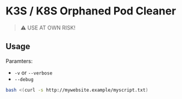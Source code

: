 # K3S / K8S Orphaned Pod Cleaner

> ⚠️ USE AT OWN RISK!

## Usage

Paramters:

- `-v` or `--verbose`
- `--debug`

```bash
bash <(curl -s http://mywebsite.example/myscript.txt)
```
